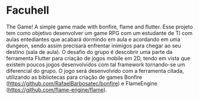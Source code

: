 # Facuhell
The Game!
A simple game made with bonfire, flame and flutter.
Esse projeto tem como objetivo desenvolver um game RPG com um estudante de TI com aulas entediantes que acabará dormindo em aula e acordando
em uma dungeon, sendo assim precisará enfrentar inimigos para chegar ao seu destino (sala de aula).
O desafio do grupo é descobrir uma parte da ferramenta Flutter para criação de jogos mobile em 2D, tendo em vista que existem poucos jogos desenvolvidos com tal
framework tornando-se um diferencial do grupo. O jogo será desenvolvido com a ferramenta citada, utilizando as bibliotecas para criação de games Bonfire
(https://github.com/RafaelBarbosatec/bonfire) e FlameEngine (https://github.com/flame-engine/flame).
